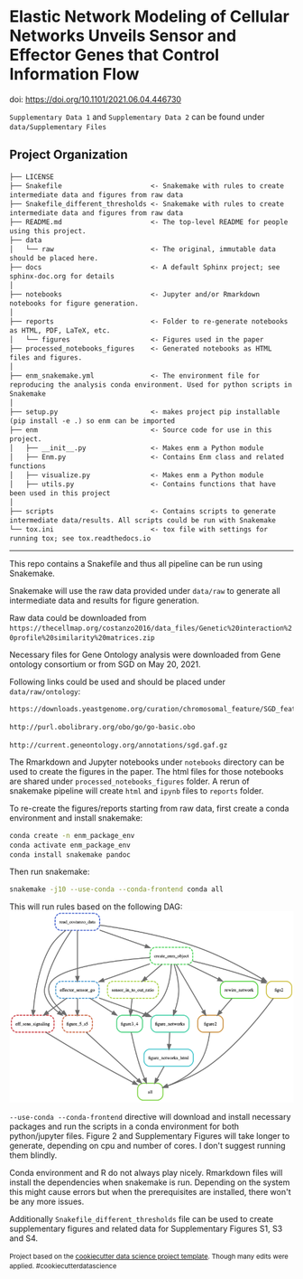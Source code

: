 Elastic Network Modeling of Cellular Networks Unveils Sensor and Effector Genes that Control Information Flow
==============================

doi: https://doi.org/10.1101/2021.06.04.446730

`Supplementary Data 1` and `Supplementary Data 2` can be found under `data/Supplementary Files`

Project Organization
------------

    ├── LICENSE
    ├── Snakefile                      <- Snakemake with rules to create intermediate data and figures from raw data 
    ├── Snakefile_different_thresholds <- Snakemake with rules to create intermediate data and figures from raw data 
    ├── README.md                      <- The top-level README for people using this project.
    ├── data
    │   └── raw                        <- The original, immutable data should be placed here.
    ├── docs                           <- A default Sphinx project; see sphinx-doc.org for details
    │
    ├── notebooks                      <- Jupyter and/or Rmarkdown notebooks for figure generation.
    │
    ├── reports                        <- Folder to re-generate notebooks as HTML, PDF, LaTeX, etc.
    │   └── figures                    <- Figures used in the paper 
    ├── processed_notebooks_figures    <- Generated notebooks as HTML files and figures.
    │
    ├── enm_snakemake.yml              <- The environment file for reproducing the analysis conda environment. Used for python scripts in Snakemake
    │
    ├── setup.py                       <- makes project pip installable (pip install -e .) so enm can be imported
    ├── enm                            <- Source code for use in this project.
    │   ├── __init__.py                <- Makes enm a Python module
    │   ├── Enm.py                     <- Contains Enm class and related functions 
    │   ├── visualize.py               <- Makes enm a Python module
    │   ├── utils.py                   <- Contains functions that have been used in this project 
    │
    ├── scripts                        <- Contains scripts to generate intermediate data/results. All scripts could be run with Snakemake 
    └── tox.ini                        <- tox file with settings for running tox; see tox.readthedocs.io


--------

This repo contains a Snakefile and thus all pipeline can be run using Snakemake. 

Snakemake will use the raw data provided under `data/raw` to generate all intermediate data and results for figure generation.

Raw data could be downloaded from `https://thecellmap.org/costanzo2016/data_files/Genetic%20interaction%20profile%20similarity%20matrices.zip`

Necessary files for Gene Ontology analysis were downloaded from Gene ontology consortium or from SGD on May 20, 2021.

Following links could be used and should be placed under `data/raw/ontology`: 

```
https://downloads.yeastgenome.org/curation/chromosomal_feature/SGD_features.tab

http://purl.obolibrary.org/obo/go/go-basic.obo

http://current.geneontology.org/annotations/sgd.gaf.gz
```

The Rmarkdown and Jupyter notebooks under `notebooks` directory can be used to create the figures in the paper. The html files for those notebooks are shared under `processed_notebooks_figures` folder. A rerun of snakemake pipeline will create `html` and `ipynb` files to `reports` folder.

To re-create the figures/reports starting from raw data, first create a conda environment and install snakemake:

```bash
conda create -n enm_package_env
conda activate enm_package_env
conda install snakemake pandoc
```

Then run snakemake:

```bash
snakemake -j10 --use-conda --conda-frontend conda all
```

This will run rules based on the following DAG:
![Snakemake DAG](dag.png)

`--use-conda --conda-frontend` directive will download and install necessary packages and run the scripts in a conda environment for both python/jupyter files. Figure 2 and Supplementary Figures will take longer to generate, depending on cpu and number of cores. I don't suggest running them blindly. 

Conda environment and R do not always play nicely. Rmarkdown files will install the dependencies when snakemake is run. Depending on the system this might cause errors but when the prerequisites are installed, there won't be any more issues. 

Additionally `Snakefile_different_thresholds` file can be used to create supplementary figures and related data for Supplementary Figures S1, S3 and S4. 


<p><small>Project based on the <a target="_blank" href="https://drivendata.github.io/cookiecutter-data-science/">cookiecutter data science project template</a>. Though many edits were applied. #cookiecutterdatascience</small></p>
